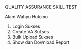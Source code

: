 QUALITY ASSURANCE SKILL TEST

Alam Wahyu Hutomo

1. Login Sukses
2. Create VA Sukses
3. Bulk Upload Sukses
4. Show dan Download Report

